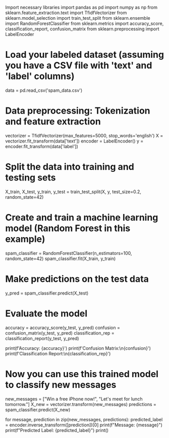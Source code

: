Import necessary libraries
import pandas as pd
import numpy as np
from sklearn.feature_extraction.text import TfidfVectorizer
from sklearn.model_selection import train_test_split
from sklearn.ensemble import RandomForestClassifier
from sklearn.metrics import accuracy_score, classification_report, confusion_matrix
from sklearn.preprocessing import LabelEncoder

# Load your labeled dataset (assuming you have a CSV file with 'text' and 'label' columns)
data = pd.read_csv('spam_data.csv')

# Data preprocessing: Tokenization and feature extraction
vectorizer = TfidfVectorizer(max_features=5000, stop_words='english')
X = vectorizer.fit_transform(data['text'])
encoder = LabelEncoder()
y = encoder.fit_transform(data['label'])

# Split the data into training and testing sets
X_train, X_test, y_train, y_test = train_test_split(X, y, test_size=0.2, random_state=42)

# Create and train a machine learning model (Random Forest in this example)
spam_classifier = RandomForestClassifier(n_estimators=100, random_state=42)
spam_classifier.fit(X_train, y_train)

# Make predictions on the test data
y_pred = spam_classifier.predict(X_test)

# Evaluate the model
accuracy = accuracy_score(y_test, y_pred)
confusion = confusion_matrix(y_test, y_pred)
classification_rep = classification_report(y_test, y_pred)

print(f'Accuracy: {accuracy}')
print(f'Confusion Matrix:\n{confusion}')
print(f'Classification Report:\n{classification_rep}')

# Now you can use this trained model to classify new messages
new_messages = ["Win a free iPhone now!", "Let's meet for lunch tomorrow."]
X_new = vectorizer.transform(new_messages)
predictions = spam_classifier.predict(X_new)

for message, prediction in zip(new_messages, predictions):
    predicted_label = encoder.inverse_transform([prediction])[0]
    print(f"Message: {message}")
    print(f"Predicted Label: {predicted_label}")
    print()
